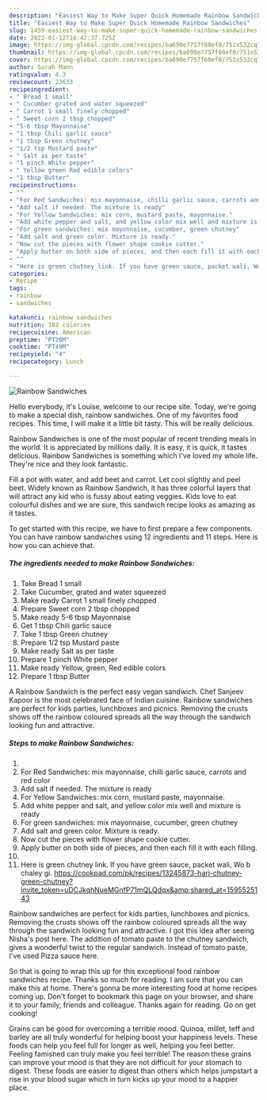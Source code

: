```yaml
---
description: "Easiest Way to Make Super Quick Homemade Rainbow Sandwiches"
title: "Easiest Way to Make Super Quick Homemade Rainbow Sandwiches"
slug: 1459-easiest-way-to-make-super-quick-homemade-rainbow-sandwiches
date: 2022-01-12T16:42:37.725Z
image: https://img-global.cpcdn.com/recipes/ba690e7757f60ef0/751x532cq70/rainbow-sandwiches-recipe-main-photo.jpg
thumbnail: https://img-global.cpcdn.com/recipes/ba690e7757f60ef0/751x532cq70/rainbow-sandwiches-recipe-main-photo.jpg
cover: https://img-global.cpcdn.com/recipes/ba690e7757f60ef0/751x532cq70/rainbow-sandwiches-recipe-main-photo.jpg
author: Sarah Mann
ratingvalue: 4.3
reviewcount: 23633
recipeingredient:
- " Bread 1 small"
- " Cucumber grated and water squeezed"
- " Carrot 1 small finely chopped"
- " Sweet corn 2 tbsp chopped"
- "5-6 tbsp Mayonnaise"
- "1 tbsp Chili garlic sauce"
- "1 tbsp Green chutney"
- "1/2 tsp Mustard paste"
- " Salt as per taste"
- "1 pinch White pepper"
- " Yellow green Red edible colors"
- "1 tbsp Butter"
recipeinstructions:
- ""
- "For Red Sandwiches: mix mayonnaise, chilli garlic sauce, carrots and red color"
- "Add salt if needed. The mixture is ready"
- "For Yellow Sandwiches: mix corn, mustard paste, mayonnaise."
- "Add white pepper and salt, and yellow color mix well and mixture is ready"
- "For green sandwiches: mix mayonnaise, cucumber, green chutney"
- "Add salt and green color. Mixture is ready."
- "Now cut the pieces with flower shape cookie cutter."
- "Apply butter on both side of pieces, and then each fill it with each filling."
- ""
- "Here is green chutney link. If you have green sauce, packet wali, Wo b chaley gi. https://cookpad.com/pk/recipes/13245873-hari-chutney-green-chutney?invite_token=uDCJkqhNueMGnfP71mQLQdqx&amp;shared_at=1595525143"
categories:
- Recipe
tags:
- rainbow
- sandwiches

katakunci: rainbow sandwiches 
nutrition: 182 calories
recipecuisine: American
preptime: "PT20M"
cooktime: "PT49M"
recipeyield: "4"
recipecategory: Lunch

---
```



![Rainbow Sandwiches](https://img-global.cpcdn.com/recipes/ba690e7757f60ef0/751x532cq70/rainbow-sandwiches-recipe-main-photo.jpg)

Hello everybody, it's Louise, welcome to our recipe site. Today, we're going to make a special dish, rainbow sandwiches. One of my favorites food recipes. This time, I will make it a little bit tasty. This will be really delicious.

Rainbow Sandwiches is one of the most popular of recent trending meals in the world. It is appreciated by millions daily. It is easy, it is quick, it tastes delicious. Rainbow Sandwiches is something which I've loved my whole life. They're nice and they look fantastic.

Fill a pot with water, and add beet and carrot. Let cool slightly and peel beet. Widely known as Rainbow Sandwich, it has three colorful layers that will attract any kid who is fussy about eating veggies. Kids love to eat colourful dishes and we are sure, this sandwich recipe looks as amazing as it tastes.


To get started with this recipe, we have to first prepare a few components. You can have rainbow sandwiches using 12 ingredients and 11 steps. Here is how you can achieve that.

<!--inarticleads1-->

##### The ingredients needed to make Rainbow Sandwiches:

1. Take  Bread 1 small
1. Take  Cucumber, grated and water squeezed
1. Make ready  Carrot 1 small finely chopped
1. Prepare  Sweet corn 2 tbsp chopped
1. Make ready 5-6 tbsp Mayonnaise
1. Get 1 tbsp Chili garlic sauce
1. Take 1 tbsp Green chutney
1. Prepare 1/2 tsp Mustard paste
1. Make ready  Salt as per taste
1. Prepare 1 pinch White pepper
1. Make ready  Yellow, green, Red edible colors
1. Prepare 1 tbsp Butter


A Rainbow Sandwich is the perfect easy vegan sandwich. Chef Sanjeev Kapoor is the most celebrated face of Indian cuisine. Rainbow sandwiches are perfect for kids parties, lunchboxes and picnics. Removing the crusts shows off the rainbow coloured spreads all the way through the sandwich looking fun and attractive. 

<!--inarticleads2-->

##### Steps to make Rainbow Sandwiches:

1. 
1. For Red Sandwiches: mix mayonnaise, chilli garlic sauce, carrots and red color
1. Add salt if needed. The mixture is ready
1. For Yellow Sandwiches: mix corn, mustard paste, mayonnaise.
1. Add white pepper and salt, and yellow color mix well and mixture is ready
1. For green sandwiches: mix mayonnaise, cucumber, green chutney
1. Add salt and green color. Mixture is ready.
1. Now cut the pieces with flower shape cookie cutter.
1. Apply butter on both side of pieces, and then each fill it with each filling.
1. 
1. Here is green chutney link. If you have green sauce, packet wali, Wo b chaley gi. https://cookpad.com/pk/recipes/13245873-hari-chutney-green-chutney?invite_token=uDCJkqhNueMGnfP71mQLQdqx&amp;shared_at=1595525143


Rainbow sandwiches are perfect for kids parties, lunchboxes and picnics. Removing the crusts shows off the rainbow coloured spreads all the way through the sandwich looking fun and attractive. I got this idea after seeing Nisha&#39;s post here. The addition of tomato paste to the chutney sandwich, gives a wonderful twist to the regular sandwich. Instead of tomato paste, I&#39;ve used Pizza sauce here. 

So that is going to wrap this up for this exceptional food rainbow sandwiches recipe. Thanks so much for reading. I am sure that you can make this at home. There's gonna be more interesting food at home recipes coming up. Don't forget to bookmark this page on your browser, and share it to your family, friends and colleague. Thanks again for reading. Go on get cooking!

Grains can be good for overcoming a terrible mood. Quinoa, millet, teff and barley are all truly wonderful for helping boost your happiness levels. These foods can help you feel full for longer as well, helping you feel better. Feeling famished can truly make you feel terrible! The reason these grains can improve your mood is that they are not difficult for your stomach to digest. These foods are easier to digest than others which helps jumpstart a rise in your blood sugar which in turn kicks up your mood to a happier place.
